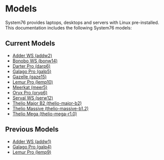 # Models

System76 provides laptops, desktops and servers with Linux pre-installed.
This documentation includes the following System76 models:

## Current Models

- [Adder WS (addw2)](addw2/README.md)
- [Bonobo WS (bonw14)](bonw14/README.md)
- [Darter Pro (darp6)](darp6/README.md)
- [Galago Pro (galp5)](galp5/README.md)
- [Gazelle (gaze15)](gaze15/README.md)
- [Lemur Pro (lemp10)](lemp10/README.md)
- [Meerkat (meer5)](meer5/README.md)
- [Oryx Pro (oryp6)](oryp6/README.md)
- [Serval WS (serw12)](serw12/README.md)
- [Thelio Major B2 (thelio-major-b2)](thelio-major-b2/service-manual.md)
- [Thelio Massive (thelio-massive-b1.2)](thelio-massive-b1.2/README.md)
- [Thelio Mega (thelio-mega-r1.0)](thelio-mega-r1.0/README.md)

## Previous Models

- [Adder WS (addw1)](addw1/README.md)
- [Galago Pro (galp4)](galp4/README.md)
- [Lemur Pro (lemp9)](lemp9/README.md)
